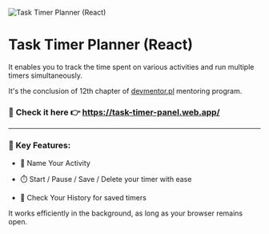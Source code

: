 ![Task Timer Planner (React)](./README-assets/project-img.png)

# Task Timer Planner (React)

It enables you to track the time spent on various activities and run multiple timers simultaneously.

It's the conclusion of 12th chapter of [devmentor.pl](https://devmentor.pl/mentoring-javascript) mentoring program.

### 🚀 **Check it here** 👉 https://task-timer-panel.web.app/

---

### 📌 Key Features:

- 📝 Name Your Activity

- ⏱️ Start / Pause / Save / Delete your timer with ease

- 📜 Check Your History for saved timers

It works efficiently in the background, as long as your browser remains open.
